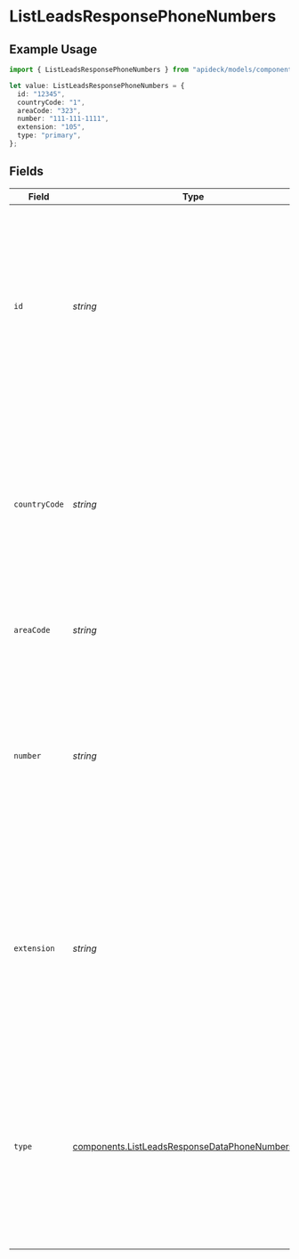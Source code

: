 # ListLeadsResponsePhoneNumbers

## Example Usage

```typescript
import { ListLeadsResponsePhoneNumbers } from "apideck/models/components";

let value: ListLeadsResponsePhoneNumbers = {
  id: "12345",
  countryCode: "1",
  areaCode: "323",
  number: "111-111-1111",
  extension: "105",
  type: "primary",
};
```

## Fields

| Field                                                                                                                                                                                            | Type                                                                                                                                                                                             | Required                                                                                                                                                                                         | Description                                                                                                                                                                                      | Example                                                                                                                                                                                          |
| ------------------------------------------------------------------------------------------------------------------------------------------------------------------------------------------------ | ------------------------------------------------------------------------------------------------------------------------------------------------------------------------------------------------ | ------------------------------------------------------------------------------------------------------------------------------------------------------------------------------------------------ | ------------------------------------------------------------------------------------------------------------------------------------------------------------------------------------------------ | ------------------------------------------------------------------------------------------------------------------------------------------------------------------------------------------------ |
| `id`                                                                                                                                                                                             | *string*                                                                                                                                                                                         | :heavy_minus_sign:                                                                                                                                                                               | A unique identifier for each phone number entry within the lead's contact information. This string is used to distinguish between different phone numbers associated with the same lead.         | 12345                                                                                                                                                                                            |
| `countryCode`                                                                                                                                                                                    | *string*                                                                                                                                                                                         | :heavy_minus_sign:                                                                                                                                                                               | The international dialing code associated with the lead's phone number, such as '+1' for the United States. This string helps in formatting and making international calls to the lead.          | 1                                                                                                                                                                                                |
| `areaCode`                                                                                                                                                                                       | *string*                                                                                                                                                                                         | :heavy_minus_sign:                                                                                                                                                                               | The area code of the phone number, e.g. 323                                                                                                                                                      | 323                                                                                                                                                                                              |
| `number`                                                                                                                                                                                         | *string*                                                                                                                                                                                         | :heavy_check_mark:                                                                                                                                                                               | The complete phone number associated with the lead, excluding the area code. This is a required field and is always returned as a string. It is essential for contacting the lead directly.      | 111-111-1111                                                                                                                                                                                     |
| `extension`                                                                                                                                                                                      | *string*                                                                                                                                                                                         | :heavy_minus_sign:                                                                                                                                                                               | The extension number for the lead's phone, if applicable. This is an optional field and is returned as a string. It is used for directing calls within organizations that use extensions.        | 105                                                                                                                                                                                              |
| `type`                                                                                                                                                                                           | [components.ListLeadsResponseDataPhoneNumbersType](../../models/components/listleadsresponsedataphonenumberstype.md)                                                                             | :heavy_minus_sign:                                                                                                                                                                               | The classification of the phone number, such as 'mobile', 'home', or 'work'. This optional field helps in identifying the context in which the phone number is used and is returned as a string. | primary                                                                                                                                                                                          |